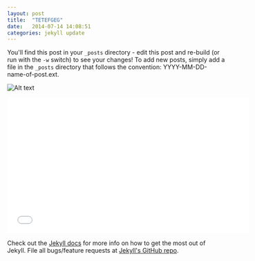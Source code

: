 ```yaml
---
layout: post
title:  "TETEFGEG"
date:   2014-07-14 14:08:51
categories: jekyll update
---
```


You'll find this post in your `_posts` directory - edit this post and re-build (or run with the `-w` switch) to see your changes!
To add new posts, simply add a file in the `_posts` directory that follows the convention: YYYY-MM-DD-name-of-post.ext.

![Alt text](../../../../../i/20140711-dse-f.jpg "klettenbak")

<iframe width="560" height="315" src="//www.youtube.com/embed/_z5XVaiX2DI" frameborder="0" allowfullscreen></iframe>

Check out the [Jekyll docs][jekyll] for more info on how to get the most out of Jekyll. File all bugs/feature requests at [Jekyll's GitHub repo][jekyll-gh].

[jekyll-gh]: https://github.com/jekyll/jekyll
[jekyll]:    http://jekyllrb.com

